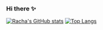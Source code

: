 
<!--
**said-racha/said-racha** is a ✨ _special_ ✨ repository because its `README.md` (this file) appears on your GitHub profile.

Here are some ideas to get you started:

- 🔭 I’m currently working on ...
- 🌱 I’m currently learning ...
- 👯 I’m looking to collaborate on ...
- 🤔 I’m looking for help with ...
- 💬 Ask me about ...
- 📫 How to reach me: ...
- 😄 Pronouns: ...
- ⚡ Fun fact: ...
-->

### Hi there ✨

[![Racha's GitHub stats](https://github-readme-stats.vercel.app/api?username=Said-Racha&count_private=true&show_icons=true&theme=tokyonight)](https://github.com/said-racha/github-readme-stats)
[![Top Langs](https://github-readme-stats.vercel.app/api/top-langs/?username=said-racha&layout=compact&theme=tokyonight)](https://github.com/said-racha/github-readme-stats)
